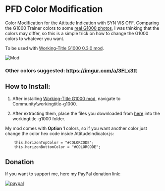 # PFD Color Modification
Color Modification for the Attitude Indication with SYN VIS OFF. Comparing the G1000 Trainer colors to some [real G1000 photos](https://i.imgur.com/dMx1zCt.jpg), I was thinking that the colors may differ, so this is a simple trick on how to change the G1000 colors to whatever you want.
 
To be used with [Working-Title G1000 0.3.0 mod](https://github.com/Working-Title-MSFS-Mods/fspackages).

![Mod](https://i.imgur.com/NTb7Edk.png)

### Other colors suggested: https://imgur.com/a/3FLx3tt

## How to Install:

1. After installing [Working-Title G1000 mod](https://github.com/Working-Title-MSFS-Mods/fspackages), navigate to Community\workingtitle-g1000.

2. After extracting them, place the files you downloaded from [here](https://github.com/guifarias31/msfs_pfd_color_modification/releases) into the workingtitle-g1000 folder.

My mod comes with **Option 1** colors, so if you want another color just change the color hex code inside AttitudeIndicator.js:

        this.horizonTopColor = "#COLORCODE";
        this.horizonBottomColor = "#COLORCODE";

## Donation

If you want to support me, here my PayPal donation link:

[![paypal](https://www.paypalobjects.com/en_US/i/btn/btn_donateCC_LG.gif)](https://www.paypal.com/cgi-bin/webscr?cmd=_s-xclick&hosted_button_id=AAQXMM62KALU6&source=url)
